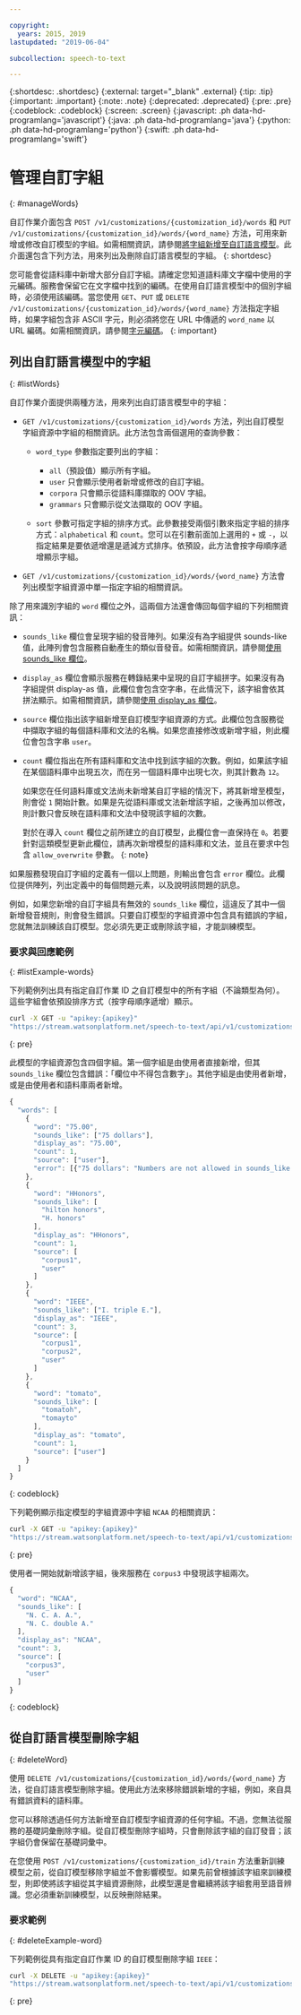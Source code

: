 ```yaml
---

copyright:
  years: 2015, 2019
lastupdated: "2019-06-04"

subcollection: speech-to-text

---
```


{:shortdesc: .shortdesc}
{:external: target="_blank" .external}
{:tip: .tip}
{:important: .important}
{:note: .note}
{:deprecated: .deprecated}
{:pre: .pre}
{:codeblock: .codeblock}
{:screen: .screen}
{:javascript: .ph data-hd-programlang='javascript'}
{:java: .ph data-hd-programlang='java'}
{:python: .ph data-hd-programlang='python'}
{:swift: .ph data-hd-programlang='swift'}

# 管理自訂字組
{: #manageWords}

自訂作業介面包含 `POST /v1/customizations/{customization_id}/words` 和 `PUT /v1/customizations/{customization_id}/words/{word_name}` 方法，可用來新增或修改自訂模型的字組。如需相關資訊，請參閱[將字組新增至自訂語言模型](/docs/services/speech-to-text?topic=speech-to-text-languageCreate#addWords)。此介面還包含下列方法，用來列出及刪除自訂語言模型的字組。
{: shortdesc}

您可能會從語料庫中新增大部分自訂字組。請確定您知道語料庫文字檔中使用的字元編碼。服務會保留它在文字檔中找到的編碼。在使用自訂語言模型中的個別字組時，必須使用該編碼。當您使用 `GET`、`PUT` 或 `DELETE /v1/customizations/{customization_id}/words/{word_name}` 方法指定字組時，如果字組包含非 ASCII 字元，則必須將您在 URL 中傳遞的 `word_name` 以 URL 編碼。如需相關資訊，請參閱[字元編碼](/docs/services/speech-to-text?topic=speech-to-text-corporaWords#charEncoding)。
{: important}

## 列出自訂語言模型中的字組
{: #listWords}

自訂作業介面提供兩種方法，用來列出自訂語言模型中的字組：

-   `GET /v1/customizations/{customization_id}/words` 方法，列出自訂模型字組資源中字組的相關資訊。此方法包含兩個選用的查詢參數：
    -   `word_type` 參數指定要列出的字組：

        -   `all`（預設值）顯示所有字組。
        -   `user` 只會顯示使用者新增或修改的自訂字組。
        -   `corpora` 只會顯示從語料庫擷取的 OOV 字組。
        -   `grammars` 只會顯示從文法擷取的 OOV 字組。
    -   `sort` 參數可指定字組的排序方式。此參數接受兩個引數來指定字組的排序方式：`alphabetical` 和 `count`。您可以在引數前面加上選用的 `+` 或 `-`，以指定結果是要依遞增還是遞減方式排序。依預設，此方法會按字母順序遞增顯示字組。
-   `GET /v1/customizations/{customization_id}/words/{word_name}` 方法會列出模型字組資源中單一指定字組的相關資訊。

除了用來識別字組的 `word` 欄位之外，這兩個方法還會傳回每個字組的下列相關資訊：

-   `sounds_like` 欄位會呈現字組的發音陣列。如果沒有為字組提供 sounds-like 值，此陣列會包含服務自動產生的類似音發音。如需相關資訊，請參閱[使用 sounds_like 欄位](/docs/services/speech-to-text?topic=speech-to-text-corporaWords#soundsLike)。
-   `display_as` 欄位會顯示服務在轉錄結果中呈現的自訂字組拼字。如果沒有為字組提供 display-as 值，此欄位會包含空字串，在此情況下，該字組會依其拼法顯示。如需相關資訊，請參閱[使用 display_as 欄位](/docs/services/speech-to-text?topic=speech-to-text-corporaWords#displayAs)。
-   `source` 欄位指出該字組新增至自訂模型字組資源的方式。此欄位包含服務從中擷取字組的每個語料庫和文法的名稱。如果您直接修改或新增字組，則此欄位會包含字串 `user`。
-   `count` 欄位指出在所有語料庫和文法中找到該字組的次數。例如，如果該字組在某個語料庫中出現五次，而在另一個語料庫中出現七次，則其計數為 `12`。

    如果您在任何語料庫或文法尚未新增某自訂字組的情況下，將其新增至模型，則會從 `1` 開始計數。如果是先從語料庫或文法新增該字組，之後再加以修改，則計數只會反映在語料庫和文法中發現該字組的次數。

    對於在導入 `count` 欄位之前所建立的自訂模型，此欄位會一直保持在 `0`。若要針對這類模型更新此欄位，請再次新增模型的語料庫和文法，並且在要求中包含 `allow_overwrite` 參數。
    {: note}

如果服務發現自訂字組的定義有一個以上問題，則輸出會包含 `error` 欄位。此欄位提供陣列，列出定義中的每個問題元素，以及說明該問題的訊息。

例如，如果您新增的自訂字組具有無效的 `sounds_like` 欄位，這違反了其中一個新增發音規則，則會發生錯誤。只要自訂模型的字組資源中包含具有錯誤的字組，您就無法訓練該自訂模型。您必須先更正或刪除該字組，才能訓練模型。

### 要求與回應範例
{: #listExample-words}

下列範例列出具有指定自訂作業 ID 之自訂模型中的所有字組（不論類型為何）。這些字組會依預設排序方式（按字母順序遞增）顯示。

```bash
curl -X GET -u "apikey:{apikey}"
"https://stream.watsonplatform.net/speech-to-text/api/v1/customizations/{customization_id}/words"
```
{: pre}

此模型的字組資源包含四個字組。第一個字組是由使用者直接新增，但其 `sounds_like` 欄位包含錯誤：「欄位中不得包含數字」。其他字組是由使用者新增，或是由使用者和語料庫兩者新增。

```javascript
{
  "words": [
    {
      "word": "75.00",
      "sounds_like": ["75 dollars"],
      "display_as": "75.00",
      "count": 1,
      "source": ["user"],
      "error": [{"75 dollars": "Numbers are not allowed in sounds_like. You can try for example 'seventy five dollars'."}]
    },
    {
      "word": "HHonors",
      "sounds_like": [
        "hilton honors",
        "H. honors"
      ],
      "display_as": "HHonors",
      "count": 1,
      "source": [
        "corpus1",
        "user"
      ]
    },
    {
      "word": "IEEE",
      "sounds_like": ["I. triple E."],
      "display_as": "IEEE",
      "count": 3,
      "source": [
        "corpus1",
        "corpus2",
        "user"
      ]
    },
    {
      "word": "tomato",
      "sounds_like": [
        "tomatoh",
        "tomayto"
      ],
      "display_as": "tomato",
      "count": 1,
      "source": ["user"]
    }
  ]
}
```
{: codeblock}

下列範例顯示指定模型的字組資源中字組 `NCAA` 的相關資訊：

```bash
curl -X GET -u "apikey:{apikey}"
"https://stream.watsonplatform.net/speech-to-text/api/v1/customizations/{customization_id}/words/NCAA"
```
{: pre}

使用者一開始就新增該字組，後來服務在 `corpus3` 中發現該字組兩次。

```javascript
{
  "word": "NCAA",
  "sounds_like": [
    "N. C. A. A.",
    "N. C. double A."
  ],
  "display_as": "NCAA",
  "count": 3,
  "source": [
    "corpus3",
    "user"
  ]
}
```
{: codeblock}

## 從自訂語言模型刪除字組
{: #deleteWord}

使用 `DELETE /v1/customizations/{customization_id}/words/{word_name}` 方法，從自訂語言模型刪除字組。使用此方法來移除錯誤新增的字組，例如，來自具有錯誤資料的語料庫。

您可以移除透過任何方法新增至自訂模型字組資源的任何字組。不過，您無法從服務的基礎詞彙刪除字組。從自訂模型刪除字組時，只會刪除該字組的自訂發音；該字組仍會保留在基礎詞彙中。

在您使用 `POST /v1/customizations/{customization_id}/train` 方法重新訓練模型之前，從自訂模型移除字組並不會影響模型。如果先前曾根據該字組來訓練模型，則即使將該字組從其字組資源刪除，此模型還是會繼續將該字組套用至語音辨識。您必須重新訓練模型，以反映刪除結果。

### 要求範例
{: #deleteExample-word}

下列範例從具有指定自訂作業 ID 的自訂模型刪除字組 `IEEE`：

```bash
curl -X DELETE -u "apikey:{apikey}"
"https://stream.watsonplatform.net/speech-to-text/api/v1/customizations/{customization_id}/words/IEEE"
```
{: pre}
